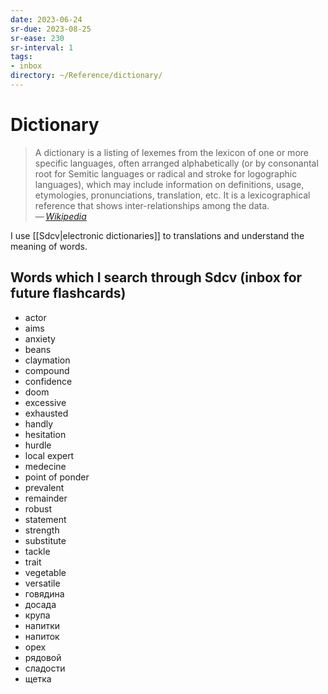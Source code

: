 ```yaml
---
date: 2023-06-24
sr-due: 2023-08-25
sr-ease: 230
sr-interval: 1
tags:
- inbox
directory: ~/Reference/dictionary/
---
```


# Dictionary

> A dictionary is a listing of lexemes from the lexicon of one or more specific
> languages, often arranged alphabetically (or by consonantal root for Semitic
> languages or radical and stroke for logographic languages), which may include
> information on definitions, usage, etymologies, pronunciations, translation,
> etc. It is a lexicographical reference that shows inter-relationships
> among the data.\
> — <cite>[Wikipedia](https://en.wikipedia.org/wiki/Dictionary)</cite>

I use [[Sdcv|electronic dictionaries]] to translations and understand the
meaning of words.

## Words which I search through Sdcv (inbox for future flashcards)

- actor
- aims
- anxiety
- beans
- claymation
- compound
- confidence
- doom
- excessive
- exhausted
- handly
- hesitation
- hurdle
- local expert
- medecine
- point of ponder
- prevalent
- remainder
- robust
- statement
- strength
- substitute
- tackle
- trait
- vegetable
- versatile
- говядина
- досада
- крупа
- напитки
- напиток
- орех
- рядовой
- сладости
- щетка
